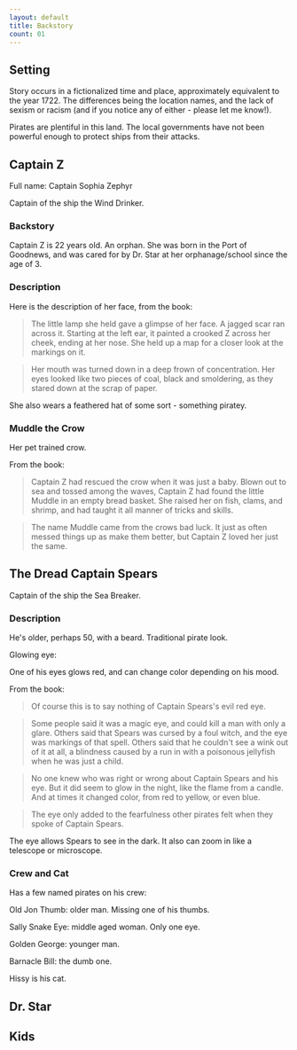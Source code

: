 ```yaml
---
layout: default
title: Backstory
count: 01
---
```


## Setting

Story occurs in a fictionalized time and place, approximately equivalent to the year 1722. The differences being the location names, and the lack of sexism or racism (and if you notice any of either - please let me know!). 

Pirates are plentiful in this land. The local governments have not been powerful enough to protect ships from their attacks.

## Captain Z

Full name: Captain Sophia Zephyr

Captain of the ship the Wind Drinker.

### Backstory

Captain Z is 22 years old. An orphan. She was born in the Port of Goodnews, and was cared for by Dr. Star at her orphanage/school since the age of 3.

### Description

Here is the description of her face, from the book:

> The little lamp she held gave a glimpse of her face. A jagged scar ran across it. Starting at the left ear, it painted a crooked Z across her cheek, ending at her nose. She held up a map for a closer look at the markings on it.

> Her mouth was turned down in a deep frown of concentration. Her eyes looked like two pieces of coal, black and smoldering, as they stared down at the scrap of paper.

She also wears a feathered hat of some sort - something piratey.

### Muddle the Crow

Her pet trained crow. 

From the book:

> Captain Z had rescued the crow when it was just a baby. Blown out to sea and tossed among the waves, Captain Z had found the little Muddle in an empty bread basket. She raised her on fish, clams, and shrimp, and had taught it all manner of tricks and skills.

> The name Muddle came from the crows bad luck. It just as often messed things up as make them better, but Captain Z loved her just the same.

## The Dread Captain Spears

Captain of the ship the Sea Breaker.

### Description

He's older, perhaps 50, with a beard. Traditional pirate look.

Glowing eye:

One of his eyes glows red, and can change color depending on his mood.

From the book:

> Of course this is to say nothing of Captain Spears's evil red eye.

> Some people said it was a magic eye, and could kill a man with only a glare. Others said that Spears was cursed by a foul witch, and the eye was markings of that spell. Others said that he couldn't see a wink out of it at all, a blindness caused by a run in with a poisonous jellyfish when he was just a child.

> No one knew who was right or wrong about Captain Spears and his eye. But it did seem to glow in the night, like the flame from a candle. And at times it changed color, from red to yellow, or even blue. 

> The eye only added to the fearfulness other pirates felt when they spoke of Captain Spears.

The eye allows Spears to see in the dark. It also can zoom in like a telescope or microscope.

### Crew and Cat

Has a few named pirates on his crew:

Old Jon Thumb: older man. Missing one of his thumbs.

Sally Snake Eye: middle aged woman. Only one eye.

Golden George: younger man. 

Barnacle Bill: the dumb one.

Hissy is his cat.

## Dr. Star

## Kids
